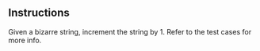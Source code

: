 ## Instructions

Given a bizarre string, increment the string by 1. Refer to the test cases for more info.
